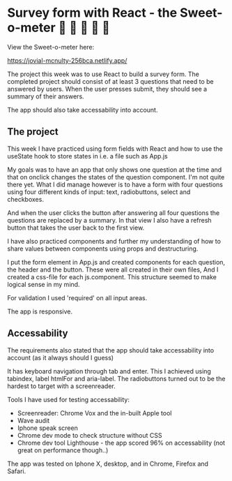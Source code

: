 # Survey form with React - the Sweet-o-meter 🍭 🍬 🍭 🍬 🍭

View the Sweet-o-meter here:

https://jovial-mcnulty-256bca.netlify.app/

The project this week was to use React to build a survey form. The completed project should consist of at least 3 questions that need to be answered by users. When the user presses submit, they should see a summary of their answers.

The app should also take accessability into account.

## The project

This week I have practiced using form fields with React and how to use the useState hook to store states in i.e. a file such as App.js

My goals was to have an app that only shows one question at the time and that on onclick changes the states of the question component. I'm not quite there yet. What I did manage however is to have a form with four questions using four different kinds of input: text, radiobuttons, select and checkboxes.

And when the user clicks the button after answering all four questions the questions are replaced by a summary. In that view I also have a refresh button that takes the user back to the first view.

I have also practiced components and further my understanding of how to share values between components using props and destructuring.

I put the form element in App.js and created components for each question, the header and the button. These were all created in their own files, And I created a css-file for each js.component. This structure seemed to make logical sense in my mind.

For validation I used 'required' on all input areas.

The app is responsive.

## Accessability

The requirements also stated that the app should take accessability into account (as it always should I guess)

It has keyboard navigation through tab and enter. This I achieved using tabindex, label htmlFor and aria-label. The radiobuttons turned out to be the hardest to target with a screenreader.

Tools I have used for testing accessability:

- Screenreader: Chrome Vox and the in-built Apple tool
- Wave audit
- Iphone speak screen
- Chrome dev mode to check structure without CSS
- Chrome dev tool Lighthouse - the app scored 96% on accessability (not great on performance though..)

The app was tested on Iphone X, desktop, and in Chrome, Firefox and Safari.











